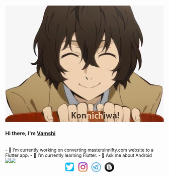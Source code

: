 ![Hi](assets/hi.png)

### Hi there, I'm [Vamshi](https://insaiyancvk.github.io)
<br>
- 🔭 I’m currently working on converting mastersinnifty.com website to a Flutter app.
- 🌱 I’m currently learning Flutter.
- 💬 Ask me about Android
<br>
<a>
    <img align="left" src="https://github-readme-stats.vercel.app/api?username=insaiyancvk&show_icons=true&include_all_commits=true&theme=radical" />
</a>
<a>
    <img align="left" src="https://github-readme-stats.vercel.app/api/top-langs/?username=insaiyancvk&layout=compact&theme=radical" />
</a>

<p align='center'>
    <a href="https://twitter.com/cvk_vamshi"><img height="30" src="assets/twitter.png"></a>&nbsp;&nbsp;
    <a href="https://instagram.com/in.saiyan.cvk"><img height="30" src="assets/instagram.png"></a>&nbsp;&nbsp;
    <a href="https://t.me/insaiyancvk"><img height="30" src="assets/telegram.jpg"></a>&nbsp;&nbsp;
    <a href="https://insaiyancvk.github.io"><img height="30" src="assets/blog.png"></a>
</p>

